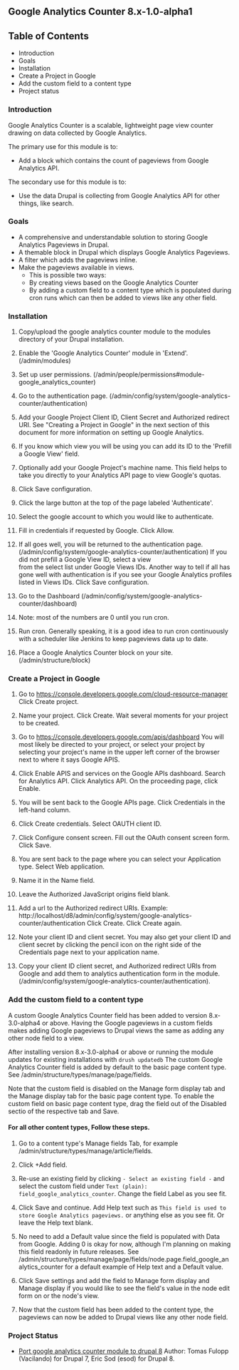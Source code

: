 Google Analytics Counter 8.x-1.0-alpha1
---------------------------------------

Table of Contents
-----------------

* Introduction
* Goals
* Installation
* Create a Project in Google
* Add the custom field to a content type
* Project status

### Introduction

Google Analytics Counter is a scalable, lightweight page view counter drawing
on data collected by Google Analytics.

The primary use for this module is to:

- Add a block which contains the count of pageviews from Google Analytics API.

The secondary use for this module is to:

- Use the data Drupal is collecting from Google Analytics API for other things, like search.

### Goals

- A comprehensive and understandable solution to storing Google Analytics Pageviews in Drupal.
- A themable block in Drupal which displays Google Analytics Pageviews.
- A filter which adds the pageviews inline.
- Make the pageviews available in views.
  - This is possible two ways:
  - By creating views based on the Google Analytics Counter
  - By adding a custom field to a content type which is populated during cron runs
    which can then be added to views like any other field.

### Installation

1. Copy/upload the google analytics counter module to the modules directory of
   your Drupal installation.

2. Enable the 'Google Analytics Counter' module in 'Extend'.
   (/admin/modules)

3. Set up user permissions. (/admin/people/permissions#module-google_analytics_counter)

4. Go to the authentication page. (/admin/config/system/google-analytics-counter/authentication)

5. Add your Google Project Client ID, Client Secret and Authorized redirect URI. 
   See "Creating a Project in Google" in the next section of this document 
   for more information on setting up Google Analytics.

6. If you know which view you will be using you can add its ID to the
   'Prefill a Google View' field.

7. Optionally add your Google Project's machine name. This field helps to take 
   you directly to your Analytics API page to view Google's quotas.

8. Click Save configuration.

9. Click the large button at the top of the page labeled 'Authenticate'.

10. Select the google account to which you would like to authenticate.

11. Fill in credentials if requested by Google.
    Click Allow.

12. If all goes well, you will be returned to the authentication page. 
    (/admin/config/system/google-analytics-counter/authentication)
    If you did not prefill a Google View ID, select a view  
    from the select list under Google Views IDs. Another way to tell
    if all has gone well with authentication is if you see your Google Analytics
    profiles listed in Views IDs.
    Click Save configuration.

13. Go to the Dashboard (/admin/config/system/google-analytics-counter/dashboard)

14. Note: most of the numbers are 0 until you run cron.

15. Run cron. Generally speaking, it is a good idea to run cron continuously
    with a scheduler like Jenkins to keep pageviews data up to date.

16. Place a Google Analytics Counter block on your site.
    (/admin/structure/block)

### Create a Project in Google

1. Go to https://console.developers.google.com/cloud-resource-manager
   Click Create project.

2. Name your project.
   Click Create. Wait several moments for your project to be created.

3. Go to https://console.developers.google.com/apis/dashboard
   You will most likely be directed to your project, or select your project by
   selecting your project's name in the upper left corner of the browser next to
   where it says Google APIS.

4. Click Enable APIS and services on the Google APIs dashboard.
   Search for Analytics API.
   Click Analytics API.
   On the proceeding page, click Enable.

5. You will be sent back to the Google APIs page. Click Credentials in the 
   left-hand column.

6. Click Create credentials. Select OAUTH client ID.

7. Click Configure consent screen.
   Fill out the OAuth consent screen form.
   Click Save.

8. You are sent back to the page where you can select your Application type.
   Select Web application.

9. Name it in the Name field.

10. Leave the Authorized JavaScript origins field blank.

11. Add a url to the Authorized redirect URIs.
    Example: http://localhost/d8/admin/config/system/google-analytics-counter/authentication
    Click Create.
    Click Create again.

12. Note your client ID and client secret.
    You may also get your client ID and client secret by clicking the pencil icon
    on the right side of the Credentials page next to your application name.

13. Copy your client ID client secret, and Authorized redirect URIs from Google
     and add them to analytics authentication form in the module.
     (/admin/config/system/google-analytics-counter/authentication).

### Add the custom field to a content type

A custom Google Analytics Counter field has been added to version 8.x-3.0-alpha4
or above. Having the Google pageviews in a custom fields makes adding Google
pageviews to Drupal views the same as adding any other node field to a view.

After installing version 8.x-3.0-alpha4 or above or running the module updates
for existing installations with `drush updatedb` The custom Google Analytics
Counter field is added by default to the basic page content type.
See /admin/structure/types/manage/page/fields. 

Note that the custom field is disabled on the Manage form display tab and
the Manage display tab for the basic page content type. To enable the custom
field on basic page content type, drag the field out of the Disabled sectio
of the respective tab and Save.

#### For all other content types, Follow these steps.

1. Go to a content type's Manage fields Tab,
   for example /admin/structure/types/manage/article/fields.

2. Click +Add field.

3. Re-use an existing field by clicking `- Select an existing field -` and
   select the custom field under `Text (plain): field_google_analytics_counter`.
   Change the field Label as you see fit.

4. Click Save and continue.
   Add Help text such as `This field is used to store Google Analytics pageviews.`
   or anything else as you see fit. Or leave the Help text blank.

5. No need to add a Default value since the field is populated with Data from Google.
   Adding 0 is okay for now, although I'm planning on making this field readonly
   in future releases. See /admin/structure/types/manage/page/fields/node.page.field_google_analytics_counter
   for a default example of Help text and a Default value.

6. Click Save settings and add the field to Manage form display and Manage display
   if you would like to see the field's value in the node edit form on or the node's
   view.

7. Now that the custom field has been added to the content type, the pageviews
   can now be added to Drupal views like any other node field.

### Project Status

- [Port google analytics counter module to drupal 8](https://www.drupal.org/project/google_analytics_counter/issues/2695915)
Author: Tomas Fulopp (Vacilando) for Drupal 7, Eric Sod (esod) for Drupal 8.


